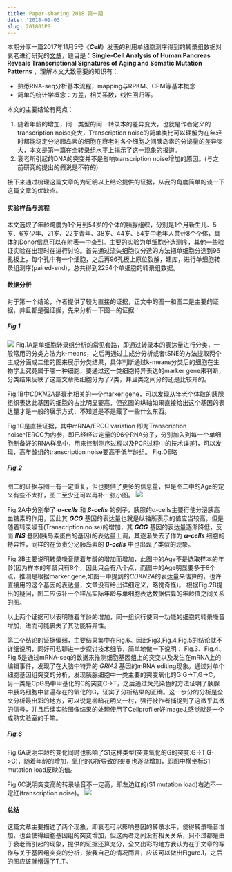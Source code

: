 ```yaml
---
title: Paper-sharing 2018 第一期
date: '2018-01-03'
slug: 201801PS
---
```

本期分享一篇2017年11月5号《***Cell***》发表的利用单细胞测序得到的转录组数据对衰老进行研究的[文章](http://www.sciencedirect.com/science/article/pii/S009286741731053X)，题目是：**Single-Cell Analysis of Human Pancreas Reveals Transcriptional Signatures of Aging and Somatic Mutation Patterns** ，理解本文大致需要的知识有：

* 熟悉RNA-seq分析基本流程，mapping与RPKM、CPM等基本概念
* 简单的统计学概念：方差，相关系数，线性回归等。

本文的主要结论有两点：

1. 随着年龄的增加，同一类型的同一转录本的差异变大，也就是作者定义的transcription noise变大，Transcription noise的简单类比可以理解为在年轻时都能稳定分泌胰岛素的细胞在衰老时各个细胞之间胰岛素的分泌量的差异变大，本文是第一篇在全转录组水平上揭示了这一现象的报道。
2. 衰老所引起的DNA的突变并不是影响transcription noise增加的原因。(与之前研究的提出的假说是不符的)

接下来通过梳理这篇文章的为证明以上结论提供的证据，从我的角度简单的谈一下这篇文章的优缺点。

#### 实验样品与流程
 本文选取了年龄跨度为1个月到54岁的个体的胰腺组织，分别是1个月新生儿、5岁、6岁少年、21岁、22岁青年、38岁、44岁、54岁中老年人共计8个个体，具体的Donor信息可以在附表一中查到。主要的实验为单细胞分选测序，其他一些验证实验在出现时在进行讨论。首先通过流失细胞仪分选的方法把单细胞分选到96孔板上，每个孔中有一个细胞，之后再96孔板上原位裂解，建库，进行单细胞转录组测序(paired-end)，总共得到2254个单细胞的转录组数据。

#### 数据分析
对于第一个结论，作者提供了较为直接的证据，正文中的图一和图二是主要的证据，并且都是强证据，先来分析一下图一的证据：
##### Fig.1
![](https://ars.els-cdn.com/content/image/1-s2.0-S009286741731053X-gr1.jpg)
Fig.1A是单细胞转录组分析的常见套路，即通过转录本的表达量进行分类，一般常用的分类方法为k-means，之后再通过主成分分析或者tSNE的方法提取两个主成分画成二维的图来展示分类结果，具体判断通过k-means分类后的细胞在生物学上究竟属于哪一种细胞，要通过这一类细胞特异表达的marker gene来判断，分类结果反映了这篇文章把细胞分为了7类，并且类之间分的还是比较开的。

Fig.1B中*CDKN2A*是衰老相关的一个marker gene，可以发现从年老个体取的胰腺组织表达此基因的细胞的占比明显要高，但这图的纵轴如果直接给出这个基因的表达量才是一般的展示方式，不知道是不是藏了一些什么东西。

Fig.1C是直接证据，其中mRNA/ERCC variation 即为Transcription noise^[ERCC为内参，即已经经过定量的96个RNA分子，分别加入到每一个单细胞制备好的RNA样品中，用来控制测序过程以及PCR过程中的技术误差]，可以发现，高年龄组的transcription noise要高于低年龄组。
Fig.DE略

##### Fig.2
图二的证据与图一有一定重复，但也提供了更多的信息量，但是图二中的Age的定义有些不太好，图二至少还可以再补一张小图。
![](https://ars.els-cdn.com/content/image/1-s2.0-S009286741731053X-gr2.jpg)

Fig.2A中分别举了 ***α-cells*** 和 ***β-cells*** 的例子，胰腺的α-cells主要行使分泌胰高血糖素的作用，因此其 ***GCG*** 基因的表达量也就是纵轴所表示的值应当较高，但是随着转录噪音(Transcription noise)的增加，其 ***GCG*** 基因的表达量逐渐降低，反而 ***INS*** 基因(胰岛素蛋白的基因)的表达量上调，其逐渐失去了作为 ***α-cells*** 细胞的特异性，同样的在负责分泌胰岛素的 ***β-cells*** 中也出现了类似的现象。

Fig.2B主要说明转录噪音随着年龄的增加而增加，此图中的Age不是选取样本的年龄(因为样本的年龄只有8个，因此只会有八个点，而图中的Age明显要多于8个点，推测是根据marker gene,如图一中提到的*CDKN2A*的表达量来估算的，也许直接用的这个基因的表达量，文章没有给出详细定义，略觉奇怪)。
根据Fig.2B提出的疑问，图二应该补一个样品实际年龄与单细胞表达数据估算的年龄值之间关系的图。

以上两个证据可以表明随着年龄的增加，同一组织行使同一功能的细胞的转录噪音增加，进而可能丧失了其功能特异性。

第二个结论的证据偏弱，主要结果集中在Fig.6。因此Fig3,Fig.4,Fig.5的结论就不详细说明，同好可私聊进一步探讨技术细节，简单地做一下说明：
Fig.3、Fig.4、Fig.5是通过mRNA-seq的数据来推测细胞基因组上的突变以及发生在mRNA上的编辑事件，发现了在大脑中特异的 *GRIA2* 基因的mRNA editing现象。通过对单个细胞基因组突变的分析，发现胰腺细胞中一类主要的突变氧化的G:G->T,G->C，另一类是CpG岛中甲基化的C的突变C->T，之后通过荧光染色的方法证明了胰腺中胰岛细胞中普遍存在的氧化的G，证实了分析结果的正确。这一步分的分析是全文分析最出彩的地方，可以说是柳暗花明又一村，强行被作者捕捉到了这微乎其微的信号，并且后续实验图像结果的处理使用了Cellprofiler好ImageJ,感觉就是一个成熟实验室的手笔。

##### Fig.6
Fig.6A说明年龄的变化同时也影响了S1这种类型(突变氧化的G的突变:G->T,G->C)，随着年龄的增加，氧化的G所导致的突变也逐渐增加，即图中横坐标S1 mutation load反映的值。

Fig.6C说明突变高的转录噪音不一定高，即左边红的(S1 mutation load)右边不一定红(transcription noise)。
![](https://ars.els-cdn.com/content/image/1-s2.0-S009286741731053X-gr6.jpg)

#### 总结
这篇文章主要描述了两个现象，即衰老可以影响基因的转录水平，使得转录噪音增加，也会使得细胞基因组的突变增加，但这两者之间没有相关关系，只不过都是由于衰老而引起的现象，提供的证据还算充分，全文出彩的地方我认为在于文章的写作与关于基因组突变的分析，按我自己的情况而言，应该可以做出Figure.1，之后的图应该就懵逼了T_T。
